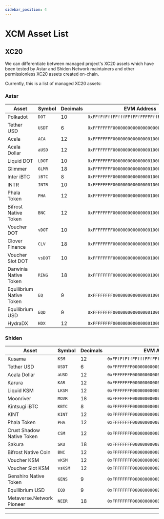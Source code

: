 ```yaml
---
sidebar_position: 4
---
```


# XCM Asset List

## XC20

We can differentiate between managed project's XC20 assets which have been tested by Astar and Shiden Network maintainers and other permissionless XC20 assets created on-chain.

Currently, this is a list of managed XC20 assets:

### Astar

Asset | Symbol | Decimals | EVM Address | Asset Id
---| --- | --- | --- | --- 
Polkadot | `DOT` | 10 | `0xFFfFfFffFFfffFFfFFfFFFFFffFFFffffFfFFFfF` | `340282366920938463463374607431768211455`
Tether USD | `USDT` | 6 | `0xFFFFFFFF000000000000000000000001000007C0` | `4294969280`
Acala | `ACA` | 12 | `0xFFFFFFFF00000000000000010000000000000000` | `18446744073709551616`
Acala Dollar | `aUSD` | 12 | `0xFFFFFFFF00000000000000010000000000000001` | `18446744073709551617`
Liquid DOT | `LDOT` | 10 | `0xFFFFFFFF00000000000000010000000000000002` | `18446744073709551618`
Glimmer | `GLMR` | 18 | `0xFFFFFFFF00000000000000010000000000000003` | `18446744073709551619`
Inter iBTC | `iBTC` | 8 | `0xFFFFFFFF00000000000000010000000000000004` | `18446744073709551620`
INTR | `INTR` | 10 | `0xFFFFFFFF00000000000000010000000000000005` | `18446744073709551621`
Phala Token | `PHA` | 12 | `0xFFFFFFFF00000000000000010000000000000006` | `18446744073709551622`
Bifrost Native Token | `BNC` | 12 | `0xFFFFFFFF00000000000000010000000000000007` | `18446744073709551623`
Voucher DOT | `vDOT` | 10 | `0xFFFFFFFF00000000000000010000000000000008` | `18446744073709551624`
Clover Finance | `CLV` | 18 | `0xFFFFFFFF00000000000000010000000000000009` | `18446744073709551625`
Voucher Slot DOT | `vsDOT` | 10 | `0xFFFFFFFF0000000000000001000000000000000a` | `18446744073709551626`
Darwinia Native Token | `RING` | 18 | `0xFFFFFFFF0000000000000001000000000000000b` | `18446744073709551627`
Equilibrium Native Token | `EQ` | 9 | `0xFFFFFFFF0000000000000001000000000000000c` | `18446744073709551628`
Equilibrium USD | `EQD` | 9 | `0xFFFFFFFF0000000000000001000000000000000d` | `18446744073709551629`
HydraDX | `HDX` | 12 | `0xFFFFFFFF0000000000000001000000000000000e` | `18446744073709551630`

### Shiden

Asset | Symbol | Decimals | EVM Address | Asset Id
---| --- | --- | --- | --- 
Kusama | `KSM` | 12 | `0xFFfFfFffFFfffFFfFFfFFFFFffFFFffffFfFFFfF` | `340282366920938463463374607431768211455`
Tether USD | `USDT` | 6 | `0xFFFFFFFF000000000000000000000001000007C0` | `4294969280`
Acala Dollar | `aUSD` | 12 | `0xFFFFFFFF00000000000000010000000000000000` | `18446744073709551616`
Karura | `KAR` | 12 | `0xFFFFFFFF00000000000000010000000000000002` | `18446744073709551618`
Liquid KSM | `LKSM` | 12 | `0xFFFFFFFF00000000000000010000000000000003` | `18446744073709551619`
Moonriver | `MOVR` | 18 | `0xFFFFFFFF00000000000000010000000000000004` | `18446744073709551620`
Kintsugi iBTC | `KBTC` | 8 | `0xFFFFFFFF00000000000000010000000000000005` | `18446744073709551621`
KINT | `KINT` | 12 | `0xFFFFFFFF00000000000000010000000000000006` | `18446744073709551622`
Phala Token | `PHA` | 12 | `0xFFFFFFFF00000000000000010000000000000007` | `18446744073709551623`
Crust Shadow Native Token | `CSM` | 12 | `0xFFFFFFFF00000000000000010000000000000008` | `18446744073709551624`
Sakura | `SKU` | 18 | `0xFFFFFFFF0000000000000001000000000000000a` | `18446744073709551626`
Bifrost Native Coin | `BNC` | 12 | `0xFFFFFFFF0000000000000001000000000000000b` | `18446744073709551627`
Voucher KSM | `vKSM` | 12 | `0xFFFFFFFF0000000000000001000000000000000c` | `18446744073709551628`
Voucher Slot KSM | `vsKSM` | 12 | `0xFFFFFFFF0000000000000001000000000000000d` | `18446744073709551629`
Genshiro Native Token | `GENS` | 9 | `0xFFFFFFFF0000000000000001000000000000000e` | `18446744073709551630`
Equilibrium USD | `EQD` | 9 | `0xFFFFFFFF0000000000000001000000000000000f` | `18446744073709551631`
Metaverse.Network Pioneer | `NEER` | 18 | `0xFFFFFFFF00000000000000010000000000000010` | `18446744073709551632`

---
